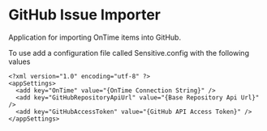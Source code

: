 GitHub Issue Importer
===================

Application for importing OnTime items into GitHub.

To use add a configuration file called Sensitive.config with the following values

```
<?xml version="1.0" encoding="utf-8" ?>
<appSettings>
  <add key="OnTime" value="{OnTime Connection String}" />
  <add key="GitHubRepositoryApiUrl" value="{Base Repository Api Url}" />
  <add key="GitHubAccessToken" value="{GitHub API Access Token}" />
</appSettings>
```
